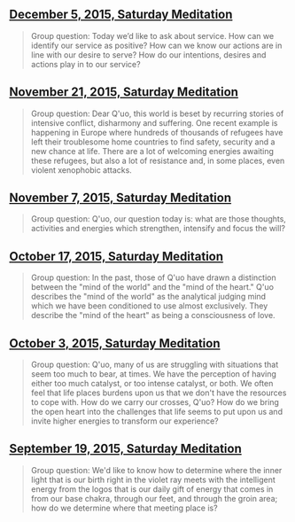 ## [December 5, 2015, Saturday Meditation](en/2015/2015_1205)


> Group question: Today we’d like to ask about service. How can we identify our service as positive? How can we know our actions are in line with our desire to serve? How do our intentions, desires and actions play in to our service?

[<i class="fas fa-file-pdf"></i>](http://llresearch.org/transcripts/issues/2015/2015_1205.pdf) [<i class="fas fa-external-link-alt"></i>](http://llresearch.org/transcripts/issues/2015/2015_1205.aspx)
 

## [November 21, 2015, Saturday Meditation](en/2015/2015_1121)


> Group question: Dear Q'uo, this world is beset by recurring stories of intensive conflict, disharmony and suffering. One recent example is happening in Europe where hundreds of thousands of refugees have left their troublesome home countries to find safety, security and a new chance at life. There are a lot of welcoming energies awaiting these refugees, but also a lot of resistance and, in some places, even violent xenophobic attacks.

[<i class="fas fa-file-pdf"></i>](http://llresearch.org/transcripts/issues/2015/2015_1121.pdf) [<i class="fas fa-external-link-alt"></i>](http://llresearch.org/transcripts/issues/2015/2015_1121.aspx)
 

## [November 7, 2015, Saturday Meditation](en/2015/2015_1107)


> Group question: Q'uo, our question today is: what are those thoughts, activities and energies which strengthen, intensify and focus the will?

[<i class="fas fa-file-pdf"></i>](http://llresearch.org/transcripts/issues/2015/2015_1107.pdf) [<i class="fas fa-external-link-alt"></i>](http://llresearch.org/transcripts/issues/2015/2015_1107.aspx)
 

## [October 17, 2015, Saturday Meditation](en/2015/2015_1017)


> Group question: In the past, those of Q'uo have drawn a distinction between the "mind of the world" and the "mind of the heart." Q'uo describes the "mind of the world" as the analytical judging mind which we have been conditioned to use almost exclusively. They describe the "mind of the heart" as being a consciousness of love.

[<i class="fas fa-file-pdf"></i>](http://llresearch.org/transcripts/issues/2015/2015_1017.pdf) [<i class="fas fa-external-link-alt"></i>](http://llresearch.org/transcripts/issues/2015/2015_1017.aspx)
 

## [October 3, 2015, Saturday Meditation](en/2015/2015_1003)


> Group question: Q'uo, many of us are struggling with situations that seem too much to bear, at times. We have the perception of having either too much catalyst, or too intense catalyst, or both. We often feel that life places burdens upon us that we don't have the resources to cope with. How do we carry our crosses, Q'uo? How do we bring the open heart into the challenges that life seems to put upon us and invite higher energies to transform our experience?

[<i class="fas fa-file-pdf"></i>](http://llresearch.org/transcripts/issues/2015/2015_1003.pdf) [<i class="fas fa-external-link-alt"></i>](http://llresearch.org/transcripts/issues/2015/2015_1003.aspx)
 

## [September 19, 2015, Saturday Meditation](en/2015/2015_0919)


> Group question: We'd like to know how to determine where the inner light that is our birth right in the violet ray meets with the intelligent energy from the logos that is our daily gift of energy that comes in from our base chakra, through our feet, and through the groin area; how do we determine where that meeting place is?

[<i class="fas fa-file-pdf"></i>](http://llresearch.org/transcripts/issues/2015/2015_0919.pdf) [<i class="fas fa-external-link-alt"></i>](http://llresearch.org/transcripts/issues/2015/2015_0919.aspx)
 